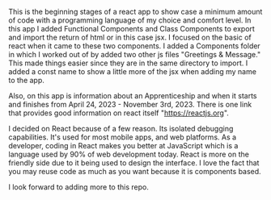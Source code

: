 This is the beginning stages of a react app to show case a minimum amount of code with a programming language of my choice and comfort level. In this app I added Functional Components and Class Components to export and import the return of html or in this case jsx. I focused on the basic of react when it came to these two components. I added a Components folder in which I worked out of by added two other js files "Greetings & Message." This made things easier since they are in the same directory to import. I added a const name to show a little more of the jsx when adding my name to the app. 

Also, on this app is information about an Apprenticeship and when it starts and finishes from April 24, 2023 - November 3rd, 2023. There is one link that provides good information on react itself "https://reactjs.org".

I decided on React because of a few reason. Its isolated debugging capabilities. It's used for most mobile apps, and web platforms. As a developer, coding in React makes you better at JavaScript which is a language used by 90% of web development today. React is more on the friendly side due to it being used to design the interface. I love the fact that you may reuse code as much as you want because it is components based.


I look forward to adding more to this repo. 